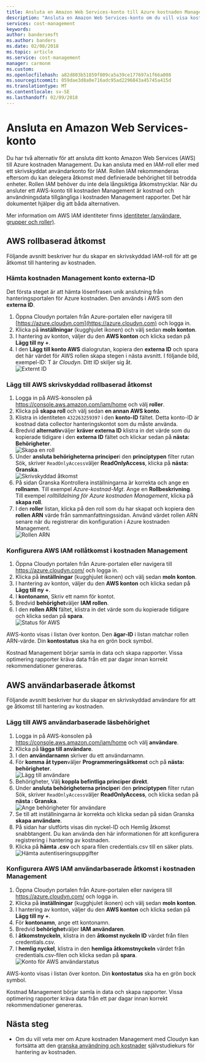 ```yaml
---
title: Ansluta en Amazon Web Services-konto till Azure kostnaden Management | Microsoft Docs
description: "Ansluta en Amazon Web Services-konto om du vill visa kostnad och användningsdata i kostnad rapporter."
services: cost-management
keywords: 
author: bandersmsft
ms.author: banders
ms.date: 02/08/2018
ms.topic: article
ms.service: cost-management
manager: carmonm
ms.custom: 
ms.openlocfilehash: a82d803b51859f809ca5a39ce177697a1f66a008
ms.sourcegitcommit: 059dae3d8a0e716adc95ad2296843a45745a415d
ms.translationtype: MT
ms.contentlocale: sv-SE
ms.lasthandoff: 02/09/2018
---
```

# <a name="connect-an-amazon-web-services-account"></a>Ansluta en Amazon Web Services-konto

Du har två alternativ för att ansluta ditt konto Amazon Web Services (AWS) till Azure kostnaden Management. Du kan ansluta med en IAM-roll eller med ett skrivskyddat användarkonto för IAM. Rollen IAM rekommenderas eftersom du kan delegera åtkomst med definierade behörighet till betrodda enheter. Rollen IAM behöver du inte dela långsiktiga åtkomstnycklar. När du ansluter ett AWS-konto till kostnaden Management är kostnad och användningsdata tillgängliga i kostnaden Management rapporter. Det här dokumentet hjälper dig att båda alternativen.

Mer information om AWS IAM identiteter finns [identiteter (användare, grupper och roller)](https://docs.aws.amazon.com/IAM/latest/UserGuide/id.html).

## <a name="aws-role-based-access"></a>AWS rollbaserad åtkomst

Följande avsnitt beskriver hur du skapar en skrivskyddad IAM-roll för att ge åtkomst till hantering av kostnaden.

### <a name="get-your-cost-management-account-external-id"></a>Hämta kostnaden Management konto externa-ID

Det första steget är att hämta lösenfrasen unik anslutning från hanteringsportalen för Azure kostnaden. Den används i AWS som den **externa ID**.

1. Öppna Cloudyn portalen från Azure-portalen eller navigera till [https://azure.cloudyn.com](https://azure.cloudyn.com) och logga in.
2. Klicka på **inställningar** (kugghjulet ikonen) och välj sedan **moln konton**.
3. I hantering av konton, väljer du den **AWS konton** och klicka sedan på **Lägg till ny +**.
4. I den **Lägg till konto AWS** dialogrutan, kopiera den **externa ID** och spara det här värdet för AWS rollen skapa stegen i nästa avsnitt. I följande bild, exempel-ID: T är _Cloudyn_. Ditt ID skiljer sig åt.  
    ![Externt ID](./media/connect-aws-account/external-id.png)

### <a name="add-aws-read-only-role-based-access"></a>Lägg till AWS skrivskyddad rollbaserad åtkomst

1. Logga in på AWS-konsolen på https://console.aws.amazon.com/iam/home och välj **roller**.
2. Klicka på **skapa roll** och välj sedan **en annan AWS konto**.
3. Klistra in identiteten `432263259397` i den **konto-ID** fältet. Detta konto-ID är kostnad data collector hanteringskontot som du måste använda.
4. Bredvid **alternativ**väljer **kräver externa ID** klistra in det värde som du kopierade tidigare i den **externa ID** fältet och klickar sedan på **nästa: Behörigheter**.  
    ![Skapa en roll](./media/connect-aws-account/create-role01.png)
5. Under **ansluta behörigheterna principer**i den **principtypen** filter rutan Sök, skriver `ReadOnlyAccess`väljer **ReadOnlyAccess**, klicka på **nästa: Granska**.  
    ![Skrivskyddad åtkomst](./media/connect-aws-account/readonlyaccess.png)
6. På sidan Granska Kontrollera inställningarna är korrekta och ange en **rollnamn**. Till exempel *Azure-kostnad-Mgt*. Ange en **Rollbeskrivning**. Till exempel _rolltilldelning för Azure kostnaden Management_, klicka på **skapa roll**.
7. I den **roller** listan, klicka på den roll som du har skapat och kopiera den **rollen ARN** värde från sammanfattningssidan. Använd värdet rollen ARN senare när du registrerar din konfiguration i Azure kostnaden Management.  
    ![Rollen ARN](./media/connect-aws-account/role-arn.png)

### <a name="configure-aws-iam-role-access-in-cost-management"></a>Konfigurera AWS IAM rollåtkomst i kostnaden Management

1. Öppna Cloudyn portalen från Azure-portalen eller navigera till https://azure.cloudyn.com/ och logga in.
2. Klicka på **inställningar** (kugghjulet ikonen) och välj sedan **moln konton**.
3. I hantering av konton, väljer du den **AWS konton** och klicka sedan på **Lägg till ny +**.
4. I **kontonamn**, Skriv ett namn för kontot.
5. Bredvid **behörighet**väljer **IAM rollen**.
6. I den **rollen ARN** fältet, klistra in det värde som du kopierade tidigare och klicka sedan på **spara**.  
    ![Status för AWS](./media/connect-aws-account/aws-account-status01.png)

AWS-konto visas i listan över konton. Den **ägar-ID** i listan matchar rollen ARN-värde. Din **kontostatus** ska ha en grön bock symbol.

Kostnad Management börjar samla in data och skapa rapporter. Vissa optimering rapporter kräva data från ett par dagar innan korrekt rekommendationer genereras.

## <a name="aws-user-based-access"></a>AWS användarbaserade åtkomst

Följande avsnitt beskriver hur du skapar en skrivskyddad användare för att ge åtkomst till hantering av kostnaden.

### <a name="add-aws-read-only-user-based-access"></a>Lägg till AWS användarbaserade läsbehörighet

1. Logga in på AWS-konsolen på https://console.aws.amazon.com/iam/home och välj **användare**.
2. Klicka på **lägga till användare**.
3. I den **användarnamn** skriver du ett användarnamn.
4. För **komma åt typen**väljer **Programmeringsåtkomst** och på **nästa: behörigheter**.  
    ![Lägg till användare](./media/connect-aws-account/add-user01.png)
5. Behörigheter, Välj **koppla befintliga principer direkt**.
6. Under **ansluta behörigheterna principer**i den **principtypen** filter rutan Sök, skriver `ReadOnlyAccess`väljer **ReadOnlyAccess**, och klicka sedan på **nästa : Granska**.  
    ![Ange behörigheter för användare](./media/connect-aws-account/set-permission-for-user.png)
7. Se till att inställningarna är korrekta och klicka sedan på sidan Granska **skapa användare**.
8. På sidan har slutförts visas din nyckel-ID och Hemlig åtkomst snabbtangent. Du kan använda den här informationen för att konfigurera registrering i hantering av kostnaden.
9. Klicka på **hämta .csv** och spara filen credentials.csv till en säker plats.  
    ![Hämta autentiseringsuppgifter](./media/connect-aws-account/download-csv.png)


### <a name="configure-aws-iam-user-based-access-in-cost-management"></a>Konfigurera AWS IAM användarbaserade åtkomst i kostnaden Management

1. Öppna Cloudyn portalen från Azure-portalen eller navigera till https://azure.cloudyn.com/ och logga in.
2. Klicka på **inställningar** (kugghjulet ikonen) och välj sedan **moln konton**.
3. I hantering av konton, väljer du den **AWS konton** och klicka sedan på **Lägg till ny +**.
4. För **kontonamn**, ange ett kontonamn.
5. Bredvid **behörighet**väljer **IAM användaren**.
6. I **åtkomstnyckeln**, klistra in den **åtkomst nyckeln ID** värdet från filen credentials.csv.
7. I **hemlig nyckel**, klistra in den **hemliga åtkomstnyckeln** värdet från credentials.csv-filen och klicka sedan på **spara**.  
    ![Konto för AWS användarstatus](./media/connect-aws-account/aws-user-account-status.png)

AWS-konto visas i listan över konton. Din **kontostatus** ska ha en grön bock symbol.

Kostnad Management börjar samla in data och skapa rapporter. Vissa optimering rapporter kräva data från ett par dagar innan korrekt rekommendationer genereras.

## <a name="next-steps"></a>Nästa steg

- Om du vill veta mer om Azure kostnaden Management med Cloudyn kan fortsätta att den [granska användning och kostnader](tutorial-review-usage.md) självstudiekurs för hantering av kostnaden.
